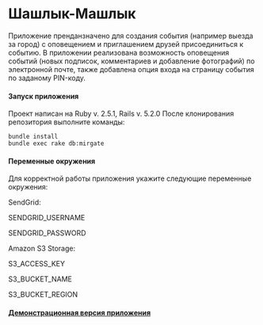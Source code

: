 # Шашлык-Машлык

Приложение пренданзначено для создания события (например выезда за город) с оповещением и приглашением друзей присоединиться к событию.
В приложении реализована возможность оповещения событий (новых подписок, комментариев и добавление фотографий) по электронной почте, также добавлена опция входа на страницу события по заданому PIN-коду.

#### Запуск приложения
Проект написан на Ruby v. 2.5.1, Rails v. 5.2.0 После клонирования репозитория выполните команды:
```
bundle install
bundle exec rake db:mirgate
```
#### Переменные окружения
Для корректной работы приложения укажите следующие переменные окружения:

SendGrid:

SENDGRID_USERNAME

SENDGRID_PASSWORD

Amazon S3 Storage:

S3_ACCESS_KEY

S3_BUCKET_NAME

S3_BUCKET_REGION
#### [Демонстрационная версия приложения](https://bbqfriend.herokuapp.com/)
